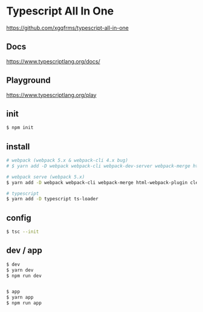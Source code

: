 # Typescript All In One

https://github.com/xgqfrms/typescript-all-in-one


## Docs

https://www.typescriptlang.org/docs/


## Playground

https://www.typescriptlang.org/play


## init

```sh
$ npm init

```

## install

```sh
# webpack (webpack 5.x & webpack-cli 4.x bug)
# $ yarn add -D webpack webpack-cli webpack-dev-server webpack-merge html-webpack-plugin clean-webpack-plugin

# webpack serve (webpack 5.x)
$ yarn add -D webpack webpack-cli webpack-merge html-webpack-plugin clean-webpack-plugin

# typescript
$ yarn add -D typescript ts-loader

```

## config

```sh
$ tsc --init

```


## dev / app

```sh
$ dev
$ yarn dev
$ npm run dev


$ app
$ yarn app
$ npm run app

```

